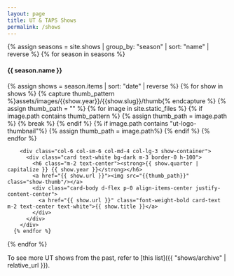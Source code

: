 ```yaml
---
layout: page
title: UT & TAPS Shows
permalink: /shows
---
```


{% assign seasons = site.shows | group_by: "season" | sort: "name"  | reverse %}
{% for season in seasons %}
<h4 class="text-center mb-0 mt-2">{{ season.name }}</h4>
<div class="container row show-group">
      {% assign shows = season.items | sort: "date" | reverse %}
      {% for show in shows %}
        {% capture thumb_pattern %}assets/images/{{show.year}}/{{show.slug}}/thumb{% endcapture %}
        {% assign thumb_path = "" %}
        {% for image in site.static_files %}
          {% if image.path contains thumb_pattern %}
            {% assign thumb_path = image.path %}
            {% break %}
          {% endif %}
          {% if image.path contains "ut-logo-thumbnail"%}
            {% assign thumb_path = image.path%}
          {% endif %}
        {% endfor %}
        
        <div class="col-6 col-sm-6 col-md-4 col-lg-3 show-container">
          <div class="card text-white bg-dark m-3 border-0 h-100">
            <h6 class="m-2 text-center"><strong>{{ show.quarter | capitalize }} {{ show.year }}</strong></h6>
            <a href="{{ show.url }}"><img src="{{thumb_path}}" class="show-thumb"/></a>
            <div class="card-body d-flex p-0 align-items-center justify-content-center">
              <a href="{{ show.url }}" class="font-weight-bold card-text m-2 text-center text-white">{{ show.title }}</a>
            </div>
          </div>
        </div>
      {% endfor %}
</div>
{% endfor %}

To see more UT shows from the past, refer to [this list]({{ "shows/archive" | relative_url }}).
